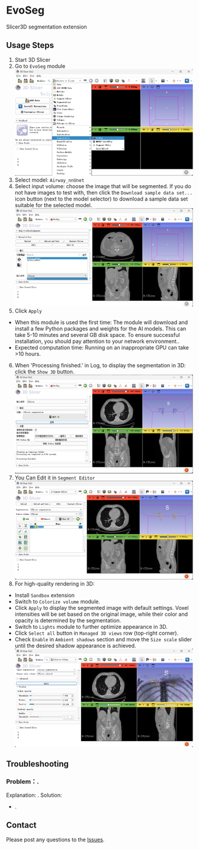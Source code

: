 # EvoSeg
Slicer3D segmentation extension

## Usage Steps
1. Start 3D Slicer
2. Go to `EvoSeg` module
![](screenshot_1.jpg)
3. Select model: `Airway_nnUnet`
4. Select input volume: choose the image that will be segmented. If you do not have images to test with, then click the `Download sample data set...` icon button (next to the model selector) to download a sample data set suitable for the selected model.
![](screenshot_2.jpg)
5. Click `Apply`
  - When this module is used the first time: The module will download and install a few Python packages and weights for the AI models. This can take 5-10 minutes and several GB disk space. To ensure successful installation, you should pay attention to your network environment..
  - Expected computation time: Running on an inappropriate GPU can take >10 hours.
6. When 'Processing finished.' in Log, to display the segmentation in 3D: click the `Show 3D` button.
![](screenshot_3.jpg)
7. You Can Edit it in `Segment Editor`
![](screenshot_4.jpg)
8. For high-quality rendering in 3D:
  - Install `Sandbox` extension
  - Switch to `Colorize volume` module.
  - Click `Apply` to display the segmented image with default settings. Voxel intensities will be set based on the original image, while their color and opacity is determined by the segmentation.
  - Switch to `Lights` module to further optimize appearance in 3D.
  - Click `Select all` button in `Managed 3D views` row (top-right corner).
  - Check `Enable` in `Ambient shadows` section and move the `Size scale` slider until the desired shadow appearance is achieved.
![](screenshot_5.jpg)

## Troubleshooting

### Problem：.
Explanation: .
Solution:
- .

## Contact

Please post any questions to the [Issues](https://github.com/DeepInsightData/EvoSeg/issues).